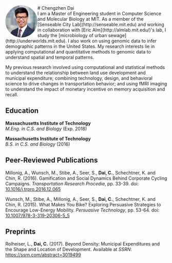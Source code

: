 <img align="left" width="100" height="100" src="headshot.png">
# Chengzhen Dai 

<br>
I am a Master of Engineering student in Computer Science and Molecular Biology at MIT. As a member of the [Senseable City Lab](http://senseable.mit.edu) and working in collaboration with [Eric Alm](http://almlab.mit.edu/)'s lab, I study the [microbiology of urban sewage](http://underworlds.mit.edu). I also work on using genomic data to infer demographic patterns in the United States. My research interests lie in applying computational and quantitative methods to genomic data to understand spatial and temporal patterns.

My previous research involved using computational and statistical methods to understand the relationship between land use development and municipal expenditure; combining technology, design, and behavioral science to drive changes in transportation behavior; and using fMRI imaging to understand the impact of monetary incentive on memory acquisition and recall.

## Education


**Massachusetts Institute of Technology**  
*M.Eng. in C.S. and Biology* (Exp. 2018)

**Massachusetts Institute of Technology**  
*B.S. in C.S. and Biology* (2016)

## Peer-Reviewed Publications
Millonig, A., Wunsch, M., Stibe, A., Seer, S., **Dai, C.**, Schechtner, K. and Chin, R. (2016). Gamification and Social Dynamics Behind Corporate Cycling Campaigns. *Transportation Research Procedia*, pp. 33-39. doi: [10.1016/j.trpro.2016.12.065](https://doi.org/10.1016/j.trpro.2016.12.065)

Wunsch, M., Stibe, A., Millonig, A., Seer, S., **Dai, C.**, Schechtner, K. and Chin, R. (2015). What Makes You Bike? Exploring Persuasive Strategies to Encourage Low-Energy Mobility. *Persuasive Technology*, pp. 53-64. doi: [10.1007/978-3-319-20306-5_5](https://doi.org/10.1007/978-3-319-20306-5_5)

## Preprints
Rolheiser, L., **Dai, C.** (2017). Beyond Density: Municipal Expenditures and the Shape and Location of Development. Available at *SSRN*: https://ssrn.com/abstract=3019499
